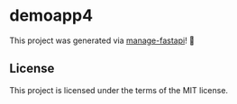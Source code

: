 # demoapp4

This project was generated via [manage-fastapi](https://ycd.github.io/manage-fastapi/)! :tada:

## License

This project is licensed under the terms of the MIT license.

